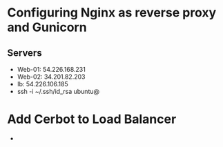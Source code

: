 # Configuring Nginx as reverse proxy and Gunicorn


## Servers
* Web-01: 54.226.168.231
* Web-02: 34.201.82.203
* lb: 54.226.106.185
* ssh -i ~/.ssh/id_rsa ubuntu@

# Add Cerbot to Load Balancer
*